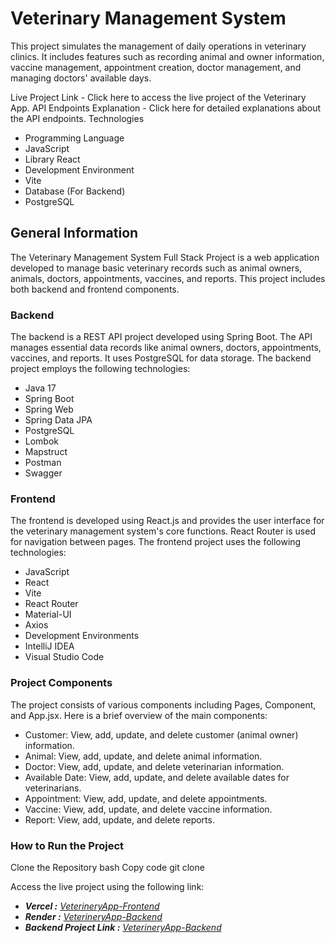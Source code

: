 # Veterinary Management System

This project simulates the management of daily operations in veterinary clinics. It includes features such as recording animal and owner information, vaccine management, appointment creation, doctor management, and managing doctors' available days.

Live Project Link - Click here to access the live project of the Veterinary App.
API Endpoints Explanation - Click here for detailed explanations about the API endpoints.
Technologies

- Programming Language
- JavaScript
- Library
React
- Development Environment
- Vite
- Database (For Backend)
- PostgreSQL

## General Information

The Veterinary Management System Full Stack Project is a web application developed to manage basic veterinary records such as animal owners, animals, doctors, appointments, vaccines, and reports. This project includes both backend and frontend components.

### Backend
The backend is a REST API project developed using Spring Boot. The API manages essential data records like animal owners, doctors, appointments, vaccines, and reports. It uses PostgreSQL for data storage. The backend project employs the following technologies:

- Java 17
- Spring Boot
- Spring Web
- Spring Data JPA
- PostgreSQL
- Lombok
- Mapstruct
- Postman
- Swagger

### Frontend
The frontend is developed using React.js and provides the user interface for the veterinary management system's core functions. React Router is used for navigation between pages. The frontend project uses the following technologies:

- JavaScript
- React
- Vite
- React Router
- Material-UI
- Axios
- Development Environments
- IntelliJ IDEA
- Visual Studio Code

### Project Components

The project consists of various components including Pages, Component, and App.jsx. Here is a brief overview of the main components:

- Customer: View, add, update, and delete customer (animal owner) information.
- Animal: View, add, update, and delete animal information.
- Doctor: View, add, update, and delete veterinarian information.
- Available Date: View, add, update, and delete available dates for veterinarians.
- Appointment: View, add, update, and delete appointments.
- Vaccine: View, add, update, and delete vaccine information.
- Report: View, add, update, and delete reports.

### How to Run the Project

Clone the Repository
bash
Copy code
git clone <repository-url>



Access the live project using the following link: 
* _**Vercel :** [VeterineryApp-Frontend](https://vet-app-frontend-drab.vercel.app)_
* _**Render :** [VeterineryApp-Backend](https://vetmanagementsystem.onrender.com)_
* _**Backend Project Link :** [VeterineryApp-Backend](https://github.com/Ulku-dur/Project-3)_






